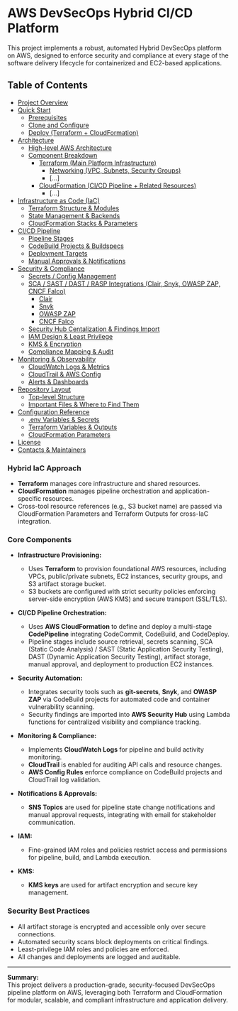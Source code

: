 # AWS DevSecOps Hybrid CI/CD Platform

This project implements a robust, automated Hybrid DevSecOps platform on AWS, designed to enforce security and compliance at every stage of the software delivery lifecycle for containerized and EC2-based applications.

## Table of Contents
- [Project Overview](#project-overview)
- [Quick Start](#quick-start)
  - [Prerequisites](#prerequisites)
  - [Clone and Configure](#clone-and-configure)
  - [Deploy (Terraform + CloudFormation)](#deploy-terraform--cloudformation)
- [Architecture](#architecture)
  - [High-level AWS Architecture](#high-level-aws-architecture)
  - [Component Breakdown](#component-breakdown)
    - [Terraform (Main Platform Infrastructure)](#terraform-platform-infrastructure)
      - [Networking (VPC, Subnets, Security Groups)](#networking-vpc-subnets-security-groups)
      - [...]
    - [CloudFormation (CI/CD Pipeline + Related Resources)](#cloudformation-pipeline)
      - [...]
- [Infrastructure as Code (IaC)](#infrastructure-as-code-iac)
  - [Terraform Structure & Modules](#terraform-structure--modules)
  - [State Management & Backends](#state-management--backends)
  - [CloudFormation Stacks & Parameters](#cloudformation-stacks--parameters)
- [CI/CD Pipeline](#cicd-pipeline)
  - [Pipeline Stages](#pipeline-stages)
  - [CodeBuild Projects & Buildspecs](#codebuild-projects--buildspecs)
  - [Deployment Targets](#deployment-targets)
  - [Manual Approvals & Notifications](#manual-approvals--notifications)
- [Security & Compliance](#security--compliance)
  - [Secrets / Config Management](#secrets-config-management)
  - [SCA / SAST / DAST / RASP Integrations (Clair, Snyk, OWASP ZAP, CNCF Falco)](#sca--sast--dast-integrations)
    - [Clair]()
    - [Snyk]()
    - [OWASP ZAP]()
    - [CNCF Falco]()
  - [Security Hub Centalization & Findings Import](#security-hub-centalization--findings-import)
  - [IAM Design & Least Privilege](#iam-design--least-privilege)
  - [KMS & Encryption](#kms--encryption)
  - [Compliance Mapping & Audit](#compliance-mapping--audit)
- [Monitoring & Observability](#monitoring--observability)
  - [CloudWatch Logs & Metrics](#cloudwatch-logs--metrics)
  - [CloudTrail & AWS Config](#cloudtrail--aws-config)
  - [Alerts & Dashboards](#alerts--dashboards)
- [Repository Layout](#repository-layout)
  - [Top-level Structure](#top-level-structure)
  - [Important Files & Where to Find Them](#important-files--where-to-find-them)
- [Configuration Reference](#configuration-reference)
  - [.env Variables & Secrets](#env-variables--secrets)
  - [Terraform Variables & Outputs](#terraform-variables--outputs)
  - [CloudFormation Parameters](#cloudformation-parameters)
- [License](#license)
- [Contacts & Maintainers](#contacts--maintainers)

### **Hybrid IaC Approach**

- **Terraform** manages core infrastructure and shared resources.
- **CloudFormation** manages pipeline orchestration and application-specific resources.
- Cross-tool resource references (e.g., S3 bucket name) are passed via CloudFormation Parameters and Terraform Outputs for cross-IaC integration.

### **Core Components**

- **Infrastructure Provisioning:**  
  - Uses **Terraform** to provision foundational AWS resources, including VPCs, public/private subnets, EC2 instances, security groups, and S3 artifact storage bucket.
  - S3 buckets are configured with strict security policies enforcing server-side encryption (AWS KMS) and secure transport (SSL/TLS).

- **CI/CD Pipeline Orchestration:**  
  - Uses **AWS CloudFormation** to define and deploy a multi-stage **CodePipeline** integrating CodeCommit, CodeBuild, and CodeDeploy.
  - Pipeline stages include source retrieval, secrets scanning, SCA (Static Code Analysis) / SAST (Static Application Security Testing), DAST (Dynamic Application Security Testing), artifact storage, manual approval, and deployment to production EC2 instances.

- **Security Automation:**  
  - Integrates security tools such as **git-secrets**, **Snyk**, and **OWASP ZAP** via CodeBuild projects for automated code and container vulnerability scanning.
  - Security findings are imported into **AWS Security Hub** using Lambda functions for centralized visibility and compliance tracking.

- **Monitoring & Compliance:**  
  - Implements **CloudWatch Logs** for pipeline and build activity monitoring.
  - **CloudTrail** is enabled for auditing API calls and resource changes.
  - **AWS Config Rules** enforce compliance on CodeBuild projects and CloudTrail log validation.

- **Notifications & Approvals:**  
  - **SNS Topics** are used for pipeline state change notifications and manual approval requests, integrating with email for stakeholder communication.

- **IAM:**  
  - Fine-grained IAM roles and policies restrict access and permissions for pipeline, build, and Lambda execution.

- **KMS:**  
  - **KMS keys** are used for artifact encryption and secure key management.

### **Security Best Practices**

- All artifact storage is encrypted and accessible only over secure connections.
- Automated security scans block deployments on critical findings.
- Least-privilege IAM roles and policies are enforced.
- All changes and deployments are logged and auditable.

---

**Summary:**  
This project delivers a production-grade, security-focused DevSecOps pipeline platform on AWS, leveraging both Terraform and CloudFormation for modular, scalable, and compliant infrastructure and application delivery.